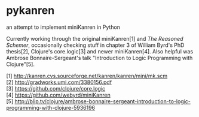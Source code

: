 pykanren
========

an attempt to implement miniKanren in Python

Currently working through the original miniKanren[1] and *The Reasoned
Schemer*, occasionally checking stuff in chapter 3 of William Byrd's PhD thesis[2],
Clojure's core.logic[3] and newer miniKanren[4]. Also helpful was Ambrose
Bonnaire-Sergeant's talk "Introduction to Logic Programming with Clojure"[5].

[1] http://kanren.cvs.sourceforge.net/kanren/kanren/mini/mk.scm  
[2] http://gradworks.umi.com/3380156.pdf  
[3] https://github.com/clojure/core.logic  
[4] https://github.com/webyrd/miniKanren  
[5] http://blip.tv/clojure/ambrose-bonnaire-sergeant-introduction-to-logic-programming-with-clojure-5936196
